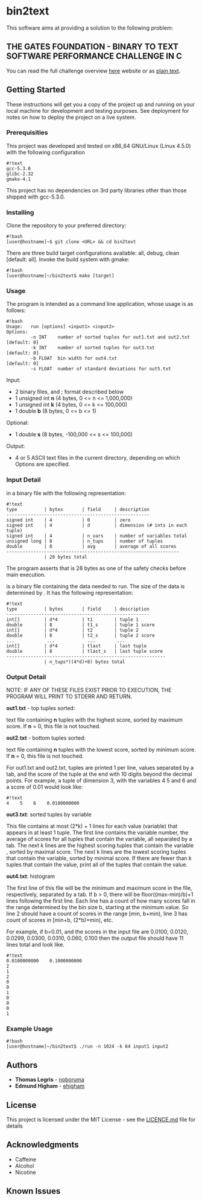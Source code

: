 # bin2text
This software aims at providing a solution to the following problem:

## THE GATES FOUNDATION - BINARY TO TEXT SOFTWARE PERFORMANCE CHALLENGE IN C

You can read the full challenge overview [here](https://www.topcoder.com/challenge-details/30053925/?type=develop) website or as [plain text](CHALLENGE_OVERVIEW.txt).


## Getting Started

These instructions will get you a copy of the project up and running on your local machine for development and testing purposes. See deployment for notes on how to deploy the project on a live system.

### Prerequisities

This project was developed and tested on x86\_64 GNU/Linux (Linux 4.5.0) with the following configuration

```
#!text
gcc-5.3.0 
glibc-2.32
gmake-4.1
```

This project has no dependencies on 3rd party libraries other than those shipped with gcc-5.3.0.


### Installing

Clone the repository to your preferred directory:

```
#!bash
[user@hostname]~$ git clone <URL> && cd bin2text
```

There are three build target configurations available: all, debug, clean [default: all]. Invoke the build system with gmake:

```
#!bash
[user@hostname]~/bin2text$ make [target]
```

### Usage

The program is intended as a command line application, whose usage is as follows:

```
#!bash
Usage:   run [options] <input1> <input2>
Options:
         -n INT    number of sorted tuples for out1.txt and out2.txt [default: 0]
         -k INT    number of sorted tuples for out3.txt              [default: 0]
         -b FLOAT  bin width for out4.txt                            [default: 0]
         -s FLOAT  number of standard deviations for out5.txt
```

Input:

- 2 binary files, **<input1>** and **<input2>**; format described below
- 1 unsigned int **n** (4 bytes, 0 <= n <= 1,000,000)
- 1 unsigned int **k** (4 bytes, 0 <= k <= 100,000)
- 1 double **b** (8 bytes, 0 <= b <= 1)

Optional:

- 1 double **s** (8 bytes, -100,000 <= s <= 100,000)


Output:

- 4 or 5 ASCII text files in the current directory, depending on which Options are specified.

### Input Detail

**<input1>** in a binary file with the following representation:

```
#!text
type          | bytes       | field     | description
-----------------------------------------------------
signed int    | 4           | 0         | zero
signed int    | 4           | d         | dimension (# ints in each tuple) 
signed int    | 4           | n_vars    | number of variables total
unsigned long | 8           | n_tups    | number of tuples
double        | 8           | avg       | average of all scores
----------------------------------------------------------------
              | 28 bytes total
```

The program asserts that **<input1>** is 28 bytes as one of the safety checks before main execution.

**<input2>** is a binary file containing the data needed to run. The size of the data is determined by **<input1>**.
It has the following representation:

```
#!text
type          | bytes       | field     | description
-----------------------------------------------------
int[]         | d*4         | t1        | tuple 1
double        | 8           | t1_s      | tuple 1 score
int[]         | d*4         | t2        | tuple 2
double        | 8           | t2_s      | tuple 2 score
...            ...            ...        ...
int[]         | d*4         | tlast     | last tuple
double        | 8           | tlast_s   | last tuple score
-----------------------------------------------------------
              | n_tups*((4*d)+8) bytes total

```

### Output Detail

NOTE: IF ANY OF THESE FILES EXIST PRIOR TO EXECUTION, THE PROGRAM WILL PRINT TO STDERR AND RETURN.

**out1.txt** - top tuples sorted:

text file containing **n** tuples with the highest score, sorted by maximum score. If **n** = 0, this file is not touched.

**out2.txt** - bottom tuples sorted:

text file containing **n** tuples with the lowest score, sorted by minimum score. If **n** = 0, this file is not touched.

For out1.txt and out2.txt, tuples are printed 1 per line, values separated by a tab, and the score of the tuple at the end with 10 digits beyond the decimal points. For example, a tuple of dimension 3, with the variables 4 5 and 6 and a score of 0.01 would look like:

```
#!text
4    5    6    0.0100000000
```

**out3.txt**: sorted tuples by variable

This file contains at most (2*k) + 1 lines for each value (variable) that appears in at least 1 tuple. The first line contains the variable number, the average of scores for all tuples that contain the variable, all separated by a tab. The next k lines are the highest scoring tuples that contain the variable , sorted by maximal score. The next k lines are the lowest scoring tuples that contain the variable, sorted by minimal score. If there are fewer than k tuples that contain the value, print all of the tuples that contain the value.

**out4.txt**: histogram

The first line of this file will be the minimum and maximum score in the file, respectively, separated by a tab. If b > 0, there will be floor((max-min)/b)+1 lines following the first line. Each line has a count of how many scores fall in the range determined by the bin size b, starting at the minimum value. So line 2 should have a count of scores in the range [min, b+min), line 3 has count of scores in [min+b, (2*b)+min), etc.

For example, if b=0.01, and the scores in the input file are 0.0100, 0.0120, 0.0299, 0.0300, 0.0310, 0.060, 0.100 then the output file should have 11 lines total and look like.

```
#!text
0.0100000000    0.1000000000
2
1
2
0
0
1
0
0
0
1
```

### Example Usage
```
#!bash
[user@hostname]~/bin2text$ ./run -n 1024 -k 64 input1 input2
```

## Authors

* **Thomas Legris** - [noboruma](https://github.com/noboruma)
* **Edmund Higham** - [ehigham](https://github.com/ehigham)

## License

This project is licensed under the MIT License - see the [LICENCE.md](LICENCE.md) file for details

## Acknowledgments

* Caffeine
* Alcohol
* Nicotine

## Known Issues